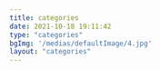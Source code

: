 ```yaml
---
title: categories
date: 2021-10-18 19:11:42
type: "categories"
bgImg: '/medias/defaultImage/4.jpg'
layout: "categories"
---
```

